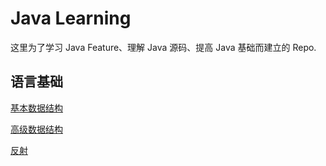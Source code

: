# Java Learning
这里为了学习 Java Feature、理解 Java 源码、提高 Java 基础而建立的 Repo.

## 语言基础

[ 基本数据结构 ](https://github.com/imzhizi/java-learning/blob/master/src/main/java/com/imzhizi/JavaLearning/%E8%AF%AD%E8%A8%80%E5%9F%BA%E7%A1%80/%E5%9F%BA%E6%9C%AC%E6%95%B0%E6%8D%AE%E7%BB%93%E6%9E%84.java )

[ 高级数据结构 ](https://github.com/imzhizi/java-learning/blob/master/src/main/java/com/imzhizi/JavaLearning/%E8%AF%AD%E8%A8%80%E5%9F%BA%E7%A1%80/%E9%AB%98%E7%BA%A7%E6%95%B0%E6%8D%AE%E7%BB%93%E6%9E%84.java )

[ 反射 ](https://github.com/imzhizi/java-learning/blob/master/src/main/java/com/imzhizi/JavaLearning/%E8%AF%AD%E8%A8%80%E5%9F%BA%E7%A1%80/%E5%8F%8D%E5%B0%84.java )